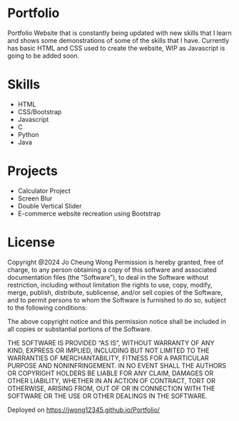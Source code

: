 # Portfolio
Portfolio Website that is constantly being updated with new skills that I learn and shows some demonstrations of some of the skills that I have. Currently has basic HTML and CSS used to create the website, WIP as Javascript is going to be added soon. 

# Skills
- HTML
- CSS/Bootstrap
- Javascript
- C
- Python
- Java

# Projects
- Calculator Project
- Screen Blur
- Double Vertical Slider
- E-commerce website recreation using Bootstrap
  
# License
Copyright @2024 Jo Cheung Wong
Permission is hereby granted, free of charge, to any person obtaining a copy of this software and associated documentation files (the “Software”), to deal in the Software without restriction, including without limitation the rights to use, copy, modify, merge, publish, distribute, sublicense, and/or sell copies of the Software, and to permit persons to whom the Software is furnished to do so, subject to the following conditions:

The above copyright notice and this permission notice shall be included in all copies or substantial portions of the Software.

THE SOFTWARE IS PROVIDED “AS IS”, WITHOUT WARRANTY OF ANY KIND, EXPRESS OR IMPLIED, INCLUDING BUT NOT LIMITED TO THE WARRANTIES OF MERCHANTABILITY, FITNESS FOR A PARTICULAR PURPOSE AND NONINFRINGEMENT. IN NO EVENT SHALL THE AUTHORS OR COPYRIGHT HOLDERS BE LIABLE FOR ANY CLAIM, DAMAGES OR OTHER LIABILITY, WHETHER IN AN ACTION OF CONTRACT, TORT OR OTHERWISE, ARISING FROM, OUT OF OR IN CONNECTION WITH THE SOFTWARE OR THE USE OR OTHER DEALINGS IN THE SOFTWARE.

Deployed on https://jwong12345.github.io/Portfolio/
